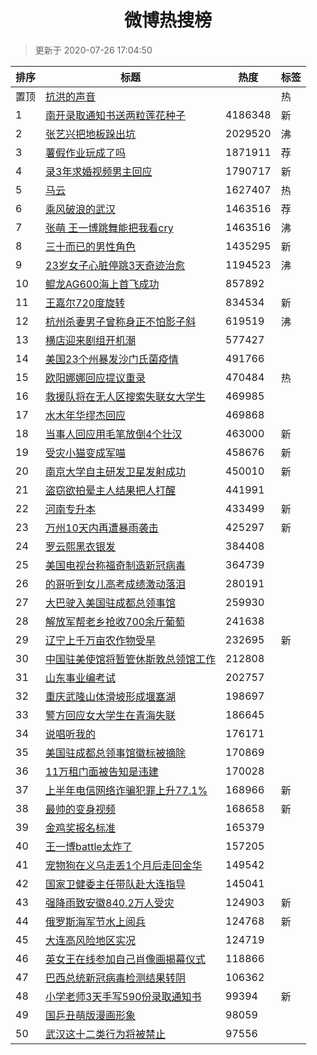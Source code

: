 <h1 align="center">微博热搜榜</h1>

> 更新于 2020-07-26 17:04:50

| 排序 | 标题                                                                                                                                                                                                                                        | 热度    | 标签 |
| ---- | ------------------------------------------------------------------------------------------------------------------------------------------------------------------------------------------------------------------------------------------- | ------- | ---- |
| 置顶 | [抗洪的声音](https://s.weibo.com/weibo?q=%23%E6%8A%97%E6%B4%AA%E7%9A%84%E5%A3%B0%E9%9F%B3%23&Refer=new_time)                                                                                                                                |         | 热   |
| 1    | [南开录取通知书送两粒莲花种子](https://s.weibo.com/weibo?q=%23%E5%8D%97%E5%BC%80%E5%BD%95%E5%8F%96%E9%80%9A%E7%9F%A5%E4%B9%A6%E9%80%81%E4%B8%A4%E7%B2%92%E8%8E%B2%E8%8A%B1%E7%A7%8D%E5%AD%90%23&Refer=top)                                  | 4186348 | 新   |
| 2    | [张艺兴把地板跺出坑](https://s.weibo.com/weibo?q=%23%E5%BC%A0%E8%89%BA%E5%85%B4%E6%8A%8A%E5%9C%B0%E6%9D%BF%E8%B7%BA%E5%87%BA%E5%9D%91%23&Refer=top)                                                                                         | 2029520 | 沸   |
| 3    | [薯假作业玩成了吗](https://s.weibo.comjavascript:void(0);)                                                                                                                                                                                  | 1871911 | 荐   |
| 4    | [录3年求婚视频男主回应](https://s.weibo.com/weibo?q=%23%E5%BD%953%E5%B9%B4%E6%B1%82%E5%A9%9A%E8%A7%86%E9%A2%91%E7%94%B7%E4%B8%BB%E5%9B%9E%E5%BA%94%23&Refer=top)                                                                            | 1790717 | 新   |
| 5    | [马云](https://s.weibo.com/weibo?q=%E9%A9%AC%E4%BA%91&Refer=top)                                                                                                                                                                            | 1627407 | 热   |
| 6    | [乘风破浪的武汉](https://s.weibo.comjavascript:void(0);)                                                                                                                                                                                    | 1463516 | 荐   |
| 7    | [张萌 王一博跳舞能把我看cry](https://s.weibo.com/weibo?q=%E5%BC%A0%E8%90%8C%20%E7%8E%8B%E4%B8%80%E5%8D%9A%E8%B7%B3%E8%88%9E%E8%83%BD%E6%8A%8A%E6%88%91%E7%9C%8Bcry&Refer=top)                                                               | 1463516 | 沸   |
| 8    | [三十而已的男性角色](https://s.weibo.com/weibo?q=%23%E4%B8%89%E5%8D%81%E8%80%8C%E5%B7%B2%E7%9A%84%E7%94%B7%E6%80%A7%E8%A7%92%E8%89%B2%23&Refer=top)                                                                                         | 1435295 | 新   |
| 9    | [23岁女子心脏停跳3天奇迹治愈](https://s.weibo.com/weibo?q=%2323%E5%B2%81%E5%A5%B3%E5%AD%90%E5%BF%83%E8%84%8F%E5%81%9C%E8%B7%B33%E5%A4%A9%E5%A5%87%E8%BF%B9%E6%B2%BB%E6%84%88%23&Refer=top)                                                  | 1194523 | 沸   |
| 10   | [鲲龙AG600海上首飞成功](https://s.weibo.com/weibo?q=%23%E9%B2%B2%E9%BE%99AG600%E6%B5%B7%E4%B8%8A%E9%A6%96%E9%A3%9E%E6%88%90%E5%8A%9F%23&Refer=top)                                                                                          | 857892  |      |
| 11   | [王嘉尔720度旋转](https://s.weibo.com/weibo?q=%23%E7%8E%8B%E5%98%89%E5%B0%94720%E5%BA%A6%E6%97%8B%E8%BD%AC%23&Refer=top)                                                                                                                    | 834534  | 新   |
| 12   | [杭州杀妻男子曾称身正不怕影子斜](https://s.weibo.com/weibo?q=%E6%9D%AD%E5%B7%9E%E6%9D%80%E5%A6%BB%E7%94%B7%E5%AD%90%E6%9B%BE%E7%A7%B0%E8%BA%AB%E6%AD%A3%E4%B8%8D%E6%80%95%E5%BD%B1%E5%AD%90%E6%96%9C&Refer=top)                             | 619519  | 沸   |
| 13   | [横店迎来剧组开机潮](https://s.weibo.com/weibo?q=%23%E6%A8%AA%E5%BA%97%E8%BF%8E%E6%9D%A5%E5%89%A7%E7%BB%84%E5%BC%80%E6%9C%BA%E6%BD%AE%23&Refer=top)                                                                                         | 577427  |      |
| 14   | [美国23个州暴发沙门氏菌疫情](https://s.weibo.com/weibo?q=%23%E7%BE%8E%E5%9B%BD23%E4%B8%AA%E5%B7%9E%E6%9A%B4%E5%8F%91%E6%B2%99%E9%97%A8%E6%B0%8F%E8%8F%8C%E7%96%AB%E6%83%85%23&Refer=top)                                                    | 491766  |      |
| 15   | [欧阳娜娜回应提议重录](https://s.weibo.com/weibo?q=%23%E6%AC%A7%E9%98%B3%E5%A8%9C%E5%A8%9C%E5%9B%9E%E5%BA%94%E6%8F%90%E8%AE%AE%E9%87%8D%E5%BD%95%23&Refer=top)                                                                              | 470484  | 热   |
| 16   | [救援队将在无人区搜索失联女大学生](https://s.weibo.com/weibo?q=%23%E6%95%91%E6%8F%B4%E9%98%9F%E5%B0%86%E5%9C%A8%E6%97%A0%E4%BA%BA%E5%8C%BA%E6%90%9C%E7%B4%A2%E5%A4%B1%E8%81%94%E5%A5%B3%E5%A4%A7%E5%AD%A6%E7%94%9F%23&Refer=top)            | 469985  |      |
| 17   | [水木年华缪杰回应](https://s.weibo.com/weibo?q=%23%E6%B0%B4%E6%9C%A8%E5%B9%B4%E5%8D%8E%E7%BC%AA%E6%9D%B0%E5%9B%9E%E5%BA%94%23&Refer=top)                                                                                                    | 469868  |      |
| 18   | [当事人回应用毛笔放倒4个壮汉](https://s.weibo.com/weibo?q=%E5%BD%93%E4%BA%8B%E4%BA%BA%E5%9B%9E%E5%BA%94%E7%94%A8%E6%AF%9B%E7%AC%94%E6%94%BE%E5%80%924%E4%B8%AA%E5%A3%AE%E6%B1%89&Refer=top)                                                 | 463000  | 新   |
| 19   | [受灾小猫变成军喵](https://s.weibo.com/weibo?q=%23%E5%8F%97%E7%81%BE%E5%B0%8F%E7%8C%AB%E5%8F%98%E6%88%90%E5%86%9B%E5%96%B5%23&Refer=top)                                                                                                    | 458676  | 新   |
| 20   | [南京大学自主研发卫星发射成功](https://s.weibo.com/weibo?q=%23%E5%8D%97%E4%BA%AC%E5%A4%A7%E5%AD%A6%E8%87%AA%E4%B8%BB%E7%A0%94%E5%8F%91%E5%8D%AB%E6%98%9F%E5%8F%91%E5%B0%84%E6%88%90%E5%8A%9F%23&Refer=top)                                  | 450010  | 新   |
| 21   | [盗窃欲拍晕主人结果把人打醒](https://s.weibo.com/weibo?q=%23%E7%9B%97%E7%AA%83%E6%AC%B2%E6%8B%8D%E6%99%95%E4%B8%BB%E4%BA%BA%E7%BB%93%E6%9E%9C%E6%8A%8A%E4%BA%BA%E6%89%93%E9%86%92%23&Refer=top)                                             | 441991  |      |
| 22   | [河南专升本](https://s.weibo.com/weibo?q=%E6%B2%B3%E5%8D%97%E4%B8%93%E5%8D%87%E6%9C%AC&Refer=top)                                                                                                                                           | 433499  | 新   |
| 23   | [万州10天内再遭暴雨袭击](https://s.weibo.com/weibo?q=%E4%B8%87%E5%B7%9E10%E5%A4%A9%E5%86%85%E5%86%8D%E9%81%AD%E6%9A%B4%E9%9B%A8%E8%A2%AD%E5%87%BB&Refer=top)                                                                                | 425297  | 新   |
| 24   | [罗云熙黑衣银发](https://s.weibo.com/weibo?q=%23%E7%BD%97%E4%BA%91%E7%86%99%E9%BB%91%E8%A1%A3%E9%93%B6%E5%8F%91%23&Refer=top)                                                                                                               | 384408  |      |
| 25   | [美国电视台称福奇制造新冠病毒](https://s.weibo.com/weibo?q=%23%E7%BE%8E%E5%9B%BD%E7%94%B5%E8%A7%86%E5%8F%B0%E7%A7%B0%E7%A6%8F%E5%A5%87%E5%88%B6%E9%80%A0%E6%96%B0%E5%86%A0%E7%97%85%E6%AF%92%23&Refer=top)                                  | 364739  |      |
| 26   | [的哥听到女儿高考成绩激动落泪](https://s.weibo.com/weibo?q=%23%E7%9A%84%E5%93%A5%E5%90%AC%E5%88%B0%E5%A5%B3%E5%84%BF%E9%AB%98%E8%80%83%E6%88%90%E7%BB%A9%E6%BF%80%E5%8A%A8%E8%90%BD%E6%B3%AA%23&Refer=top)                                  | 280191  |      |
| 27   | [大巴驶入美国驻成都总领事馆](https://s.weibo.com/weibo?q=%E5%A4%A7%E5%B7%B4%E9%A9%B6%E5%85%A5%E7%BE%8E%E5%9B%BD%E9%A9%BB%E6%88%90%E9%83%BD%E6%80%BB%E9%A2%86%E4%BA%8B%E9%A6%86&Refer=top)                                                   | 259930  |      |
| 28   | [解放军帮老乡抢收700余斤葡萄](https://s.weibo.com/weibo?q=%E8%A7%A3%E6%94%BE%E5%86%9B%E5%B8%AE%E8%80%81%E4%B9%A1%E6%8A%A2%E6%94%B6700%E4%BD%99%E6%96%A4%E8%91%A1%E8%90%84&Refer=top)                                                        | 241638  |      |
| 29   | [辽宁上千万亩农作物受旱](https://s.weibo.com/weibo?q=%23%E8%BE%BD%E5%AE%81%E4%B8%8A%E5%8D%83%E4%B8%87%E4%BA%A9%E5%86%9C%E4%BD%9C%E7%89%A9%E5%8F%97%E6%97%B1%23&Refer=top)                                                                   | 232695  | 新   |
| 30   | [中国驻美使馆将暂管休斯敦总领馆工作](https://s.weibo.com/weibo?q=%23%E4%B8%AD%E5%9B%BD%E9%A9%BB%E7%BE%8E%E4%BD%BF%E9%A6%86%E5%B0%86%E6%9A%82%E7%AE%A1%E4%BC%91%E6%96%AF%E6%95%A6%E6%80%BB%E9%A2%86%E9%A6%86%E5%B7%A5%E4%BD%9C%23&Refer=top) | 212808  |      |
| 31   | [山东事业编考试](https://s.weibo.com/weibo?q=%E5%B1%B1%E4%B8%9C%E4%BA%8B%E4%B8%9A%E7%BC%96%E8%80%83%E8%AF%95&Refer=top)                                                                                                                     | 202757  |      |
| 32   | [重庆武隆山体滑坡形成堰塞湖](https://s.weibo.com/weibo?q=%E9%87%8D%E5%BA%86%E6%AD%A6%E9%9A%86%E5%B1%B1%E4%BD%93%E6%BB%91%E5%9D%A1%E5%BD%A2%E6%88%90%E5%A0%B0%E5%A1%9E%E6%B9%96&Refer=top)                                                   | 198697  |      |
| 33   | [警方回应女大学生在青海失联](https://s.weibo.com/weibo?q=%E8%AD%A6%E6%96%B9%E5%9B%9E%E5%BA%94%E5%A5%B3%E5%A4%A7%E5%AD%A6%E7%94%9F%E5%9C%A8%E9%9D%92%E6%B5%B7%E5%A4%B1%E8%81%94&Refer=top)                                                   | 186645  |      |
| 34   | [说唱听我的](https://s.weibo.com/weibo?q=%E8%AF%B4%E5%94%B1%E5%90%AC%E6%88%91%E7%9A%84&Refer=top)                                                                                                                                           | 176171  |      |
| 35   | [美国驻成都总领事馆徽标被摘除](https://s.weibo.com/weibo?q=%23%E7%BE%8E%E5%9B%BD%E9%A9%BB%E6%88%90%E9%83%BD%E6%80%BB%E9%A2%86%E4%BA%8B%E9%A6%86%E5%BE%BD%E6%A0%87%E8%A2%AB%E6%91%98%E9%99%A4%23&Refer=top)                                  | 170869  |      |
| 36   | [11万租门面被告知是违建](https://s.weibo.com/weibo?q=11%E4%B8%87%E7%A7%9F%E9%97%A8%E9%9D%A2%E8%A2%AB%E5%91%8A%E7%9F%A5%E6%98%AF%E8%BF%9D%E5%BB%BA&Refer=top)                                                                                | 170028  |      |
| 37   | [上半年电信网络诈骗犯罪上升77.1%](https://s.weibo.com/weibo?q=%E4%B8%8A%E5%8D%8A%E5%B9%B4%E7%94%B5%E4%BF%A1%E7%BD%91%E7%BB%9C%E8%AF%88%E9%AA%97%E7%8A%AF%E7%BD%AA%E4%B8%8A%E5%8D%8777.1%25&Refer=top)                                       | 168966  | 新   |
| 38   | [最帅的变身视频](https://s.weibo.com/weibo?q=%E6%9C%80%E5%B8%85%E7%9A%84%E5%8F%98%E8%BA%AB%E8%A7%86%E9%A2%91&Refer=top)                                                                                                                     | 168658  | 新   |
| 39   | [金鸡奖报名标准](https://s.weibo.com/weibo?q=%23%E9%87%91%E9%B8%A1%E5%A5%96%E6%8A%A5%E5%90%8D%E6%A0%87%E5%87%86%23&Refer=top)                                                                                                               | 165379  |      |
| 40   | [王一博battle太炸了](https://s.weibo.com/weibo?q=%23%E7%8E%8B%E4%B8%80%E5%8D%9Abattle%E5%A4%AA%E7%82%B8%E4%BA%86%23&Refer=top)                                                                                                              | 157205  |      |
| 41   | [宠物狗在义乌走丢1个月后走回金华](https://s.weibo.com/weibo?q=%23%E5%AE%A0%E7%89%A9%E7%8B%97%E5%9C%A8%E4%B9%89%E4%B9%8C%E8%B5%B0%E4%B8%A21%E4%B8%AA%E6%9C%88%E5%90%8E%E8%B5%B0%E5%9B%9E%E9%87%91%E5%8D%8E%23&Refer=top)                     | 149542  |      |
| 42   | [国家卫健委主任带队赴大连指导](https://s.weibo.com/weibo?q=%E5%9B%BD%E5%AE%B6%E5%8D%AB%E5%81%A5%E5%A7%94%E4%B8%BB%E4%BB%BB%E5%B8%A6%E9%98%9F%E8%B5%B4%E5%A4%A7%E8%BF%9E%E6%8C%87%E5%AF%BC&Refer=top)                                        | 145041  |      |
| 43   | [强降雨致安徽840.2万人受灾](https://s.weibo.com/weibo?q=%E5%BC%BA%E9%99%8D%E9%9B%A8%E8%87%B4%E5%AE%89%E5%BE%BD840.2%E4%B8%87%E4%BA%BA%E5%8F%97%E7%81%BE&Refer=top)                                                                          | 124903  | 新   |
| 44   | [俄罗斯海军节水上阅兵](https://s.weibo.com/weibo?q=%23%E4%BF%84%E7%BD%97%E6%96%AF%E6%B5%B7%E5%86%9B%E8%8A%82%E6%B0%B4%E4%B8%8A%E9%98%85%E5%85%B5%23&Refer=top)                                                                              | 124768  | 新   |
| 45   | [大连高风险地区实况](https://s.weibo.com/weibo?q=%E5%A4%A7%E8%BF%9E%E9%AB%98%E9%A3%8E%E9%99%A9%E5%9C%B0%E5%8C%BA%E5%AE%9E%E5%86%B5&Refer=top)                                                                                               | 124719  |      |
| 46   | [英女王在线参加自己肖像画揭幕仪式](https://s.weibo.com/weibo?q=%E8%8B%B1%E5%A5%B3%E7%8E%8B%E5%9C%A8%E7%BA%BF%E5%8F%82%E5%8A%A0%E8%87%AA%E5%B7%B1%E8%82%96%E5%83%8F%E7%94%BB%E6%8F%AD%E5%B9%95%E4%BB%AA%E5%BC%8F&Refer=top)                  | 118866  |      |
| 47   | [巴西总统新冠病毒检测结果转阴](https://s.weibo.com/weibo?q=%23%E5%B7%B4%E8%A5%BF%E6%80%BB%E7%BB%9F%E6%96%B0%E5%86%A0%E7%97%85%E6%AF%92%E6%A3%80%E6%B5%8B%E7%BB%93%E6%9E%9C%E8%BD%AC%E9%98%B4%23&Refer=top)                                  | 106362  |      |
| 48   | [小学老师3天手写590份录取通知书](https://s.weibo.com/weibo?q=%E5%B0%8F%E5%AD%A6%E8%80%81%E5%B8%883%E5%A4%A9%E6%89%8B%E5%86%99590%E4%BB%BD%E5%BD%95%E5%8F%96%E9%80%9A%E7%9F%A5%E4%B9%A6&Refer=top)                                           | 99394   | 新   |
| 49   | [国乒丑萌版漫画形象](https://s.weibo.com/weibo?q=%E5%9B%BD%E4%B9%92%E4%B8%91%E8%90%8C%E7%89%88%E6%BC%AB%E7%94%BB%E5%BD%A2%E8%B1%A1&Refer=top)                                                                                               | 98059   |      |
| 50   | [武汉这十二类行为将被禁止](https://s.weibo.com/weibo?q=%E6%AD%A6%E6%B1%89%E8%BF%99%E5%8D%81%E4%BA%8C%E7%B1%BB%E8%A1%8C%E4%B8%BA%E5%B0%86%E8%A2%AB%E7%A6%81%E6%AD%A2&Refer=top)                                                              | 97556   |      |